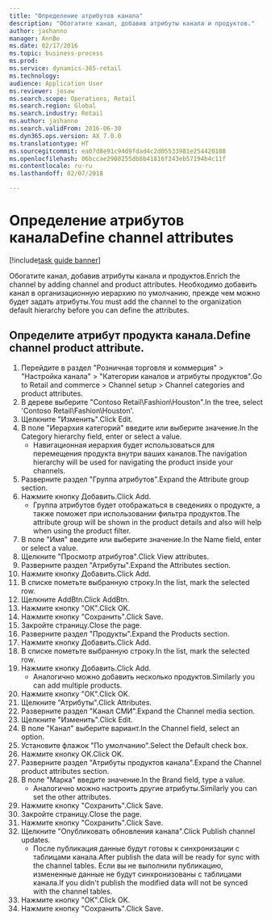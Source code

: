 ```yaml
--- 
title: "Определение атрибутов канала"
description: "Обогатите канал, добавив атрибуты канала и продуктов."
author: jashanno
manager: AnnBe
ms.date: 02/17/2016
ms.topic: business-process
ms.prod: 
ms.service: dynamics-365-retail
ms.technology: 
audience: Application User
ms.reviewer: josaw
ms.search.scope: Operations, Retail
ms.search.region: Global
ms.search.industry: Retail
ms.author: jashanno
ms.search.validFrom: 2016-06-30
ms.dyn365.ops.version: AX 7.0.0
ms.translationtype: HT
ms.sourcegitcommit: ea07d8e91c94d9fdad4c2d05533981e254420188
ms.openlocfilehash: 06bccae2908255db8b41816f243eb57194b4c11f
ms.contentlocale: ru-ru
ms.lasthandoff: 02/07/2018

---
```

# <a name="define-channel-attributes"></a><span data-ttu-id="bfca5-103">Определение атрибутов канала</span><span class="sxs-lookup"><span data-stu-id="bfca5-103">Define channel attributes</span></span>

[!include[task guide banner](../includes/task-guide-banner.md)]

<span data-ttu-id="bfca5-104">Обогатите канал, добавив атрибуты канала и продуктов.</span><span class="sxs-lookup"><span data-stu-id="bfca5-104">Enrich the channel by adding channel and product attributes.</span></span> <span data-ttu-id="bfca5-105">Необходимо добавить канал в организационную иерархию по умолчанию, прежде чем можно будет задать атрибуты.</span><span class="sxs-lookup"><span data-stu-id="bfca5-105">You must add the channel to the organization default hierarchy before you can define the attributes.</span></span>


## <a name="define-channel-product-attribute"></a><span data-ttu-id="bfca5-106">Определите атрибут продукта канала.</span><span class="sxs-lookup"><span data-stu-id="bfca5-106">Define channel product attribute.</span></span>
1. <span data-ttu-id="bfca5-107">Перейдите в раздел "Розничная торговля и коммерция" > "Настройка канала" > "Категории каналов и атрибуты продуктов".</span><span class="sxs-lookup"><span data-stu-id="bfca5-107">Go to Retail and commerce > Channel setup > Channel categories and product attributes.</span></span>
2. <span data-ttu-id="bfca5-108">В дереве выберите "Contoso Retail\Fashion\Houston".</span><span class="sxs-lookup"><span data-stu-id="bfca5-108">In the tree, select 'Contoso Retail\Fashion\Houston'.</span></span>
3. <span data-ttu-id="bfca5-109">Щелкните "Изменить".</span><span class="sxs-lookup"><span data-stu-id="bfca5-109">Click Edit.</span></span>
4. <span data-ttu-id="bfca5-110">В поле "Иерархия категорий" введите или выберите значение.</span><span class="sxs-lookup"><span data-stu-id="bfca5-110">In the Category hierarchy field, enter or select a value.</span></span>
    * <span data-ttu-id="bfca5-111">Навигационная иерархия будет использоваться для перемещения продукта внутри ваших каналов.</span><span class="sxs-lookup"><span data-stu-id="bfca5-111">The navigation hierarchy will be used for navigating the product inside your channels.</span></span>  
5. <span data-ttu-id="bfca5-112">Разверните раздел "Группа атрибутов".</span><span class="sxs-lookup"><span data-stu-id="bfca5-112">Expand the Attribute group section.</span></span>
6. <span data-ttu-id="bfca5-113">Нажмите кнопку Добавить.</span><span class="sxs-lookup"><span data-stu-id="bfca5-113">Click Add.</span></span>
    * <span data-ttu-id="bfca5-114">Группа атрибутов будет отображаться в сведениях о продукте, а также поможет при использовании фильтра продуктов.</span><span class="sxs-lookup"><span data-stu-id="bfca5-114">The attribute group will be shown in the product details and also will help when using the product filter.</span></span>  
7. <span data-ttu-id="bfca5-115">В поле "Имя" введите или выберите значение.</span><span class="sxs-lookup"><span data-stu-id="bfca5-115">In the Name field, enter or select a value.</span></span>
8. <span data-ttu-id="bfca5-116">Щелкните "Просмотр атрибутов".</span><span class="sxs-lookup"><span data-stu-id="bfca5-116">Click View attributes.</span></span>
9. <span data-ttu-id="bfca5-117">Разверните раздел "Атрибуты".</span><span class="sxs-lookup"><span data-stu-id="bfca5-117">Expand the Attributes section.</span></span>
10. <span data-ttu-id="bfca5-118">Нажмите кнопку Добавить.</span><span class="sxs-lookup"><span data-stu-id="bfca5-118">Click Add.</span></span>
11. <span data-ttu-id="bfca5-119">В списке пометьте выбранную строку.</span><span class="sxs-lookup"><span data-stu-id="bfca5-119">In the list, mark the selected row.</span></span>
12. <span data-ttu-id="bfca5-120">Щелкните AddBtn.</span><span class="sxs-lookup"><span data-stu-id="bfca5-120">Click AddBtn.</span></span>
13. <span data-ttu-id="bfca5-121">Нажмите кнопку "OК".</span><span class="sxs-lookup"><span data-stu-id="bfca5-121">Click OK.</span></span>
14. <span data-ttu-id="bfca5-122">Нажмите кнопку "Сохранить".</span><span class="sxs-lookup"><span data-stu-id="bfca5-122">Click Save.</span></span>
15. <span data-ttu-id="bfca5-123">Закройте страницу.</span><span class="sxs-lookup"><span data-stu-id="bfca5-123">Close the page.</span></span>
16. <span data-ttu-id="bfca5-124">Разверните раздел "Продукты".</span><span class="sxs-lookup"><span data-stu-id="bfca5-124">Expand the Products section.</span></span>
17. <span data-ttu-id="bfca5-125">Нажмите кнопку Добавить.</span><span class="sxs-lookup"><span data-stu-id="bfca5-125">Click Add.</span></span>
18. <span data-ttu-id="bfca5-126">В списке пометьте выбранную строку.</span><span class="sxs-lookup"><span data-stu-id="bfca5-126">In the list, mark the selected row.</span></span>
19. <span data-ttu-id="bfca5-127">Нажмите кнопку Добавить.</span><span class="sxs-lookup"><span data-stu-id="bfca5-127">Click Add.</span></span>
    * <span data-ttu-id="bfca5-128">Аналогично можно добавить несколько продуктов.</span><span class="sxs-lookup"><span data-stu-id="bfca5-128">Similarly you can add multiple products.</span></span>  
20. <span data-ttu-id="bfca5-129">Нажмите кнопку "OК".</span><span class="sxs-lookup"><span data-stu-id="bfca5-129">Click OK.</span></span>
21. <span data-ttu-id="bfca5-130">Щелкните "Атрибуты".</span><span class="sxs-lookup"><span data-stu-id="bfca5-130">Click Attributes.</span></span>
22. <span data-ttu-id="bfca5-131">Разверните раздел "Канал СМИ".</span><span class="sxs-lookup"><span data-stu-id="bfca5-131">Expand the Channel media section.</span></span>
23. <span data-ttu-id="bfca5-132">Щелкните "Изменить".</span><span class="sxs-lookup"><span data-stu-id="bfca5-132">Click Edit.</span></span>
24. <span data-ttu-id="bfca5-133">В поле "Канал" выберите вариант.</span><span class="sxs-lookup"><span data-stu-id="bfca5-133">In the Channel field, select an option.</span></span>
25. <span data-ttu-id="bfca5-134">Установите флажок "По умолчанию".</span><span class="sxs-lookup"><span data-stu-id="bfca5-134">Select the Default check box.</span></span>
26. <span data-ttu-id="bfca5-135">Нажмите кнопку OK.</span><span class="sxs-lookup"><span data-stu-id="bfca5-135">Click OK.</span></span>
27. <span data-ttu-id="bfca5-136">Разверните раздел "Атрибуты продуктов канала".</span><span class="sxs-lookup"><span data-stu-id="bfca5-136">Expand the Channel product attributes section.</span></span>
28. <span data-ttu-id="bfca5-137">В поле "Марка" введите значение.</span><span class="sxs-lookup"><span data-stu-id="bfca5-137">In the Brand field, type a value.</span></span>
    * <span data-ttu-id="bfca5-138">Аналогично можно настроить другие атрибуты.</span><span class="sxs-lookup"><span data-stu-id="bfca5-138">Similarly you can set the other attributes.</span></span>  
29. <span data-ttu-id="bfca5-139">Нажмите кнопку "Сохранить".</span><span class="sxs-lookup"><span data-stu-id="bfca5-139">Click Save.</span></span>
30. <span data-ttu-id="bfca5-140">Закройте страницу.</span><span class="sxs-lookup"><span data-stu-id="bfca5-140">Close the page.</span></span>
31. <span data-ttu-id="bfca5-141">Нажмите кнопку "Сохранить".</span><span class="sxs-lookup"><span data-stu-id="bfca5-141">Click Save.</span></span>
32. <span data-ttu-id="bfca5-142">Щелкните "Опубликовать обновления канала".</span><span class="sxs-lookup"><span data-stu-id="bfca5-142">Click Publish channel updates.</span></span>
    * <span data-ttu-id="bfca5-143">После публикация данные будут готовы к синхронизации с таблицами канала.</span><span class="sxs-lookup"><span data-stu-id="bfca5-143">After publish the data will be ready for sync with the channel tables.</span></span> <span data-ttu-id="bfca5-144">Если вы не выполнили публикацию, измененные данные не будут синхронизованы с таблицами канала.</span><span class="sxs-lookup"><span data-stu-id="bfca5-144">If you didn't publish the modified data will not be synced with the channel tables.</span></span>  
33. <span data-ttu-id="bfca5-145">Нажмите кнопку "OК".</span><span class="sxs-lookup"><span data-stu-id="bfca5-145">Click OK.</span></span>
34. <span data-ttu-id="bfca5-146">Нажмите кнопку "Сохранить".</span><span class="sxs-lookup"><span data-stu-id="bfca5-146">Click Save.</span></span>



